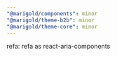 ```yaml
---
"@marigold/components": minor
"@marigold/theme-b2b": minor
"@marigold/theme-core": minor
---
```


refa: refa <Radio> as react-aria-components
